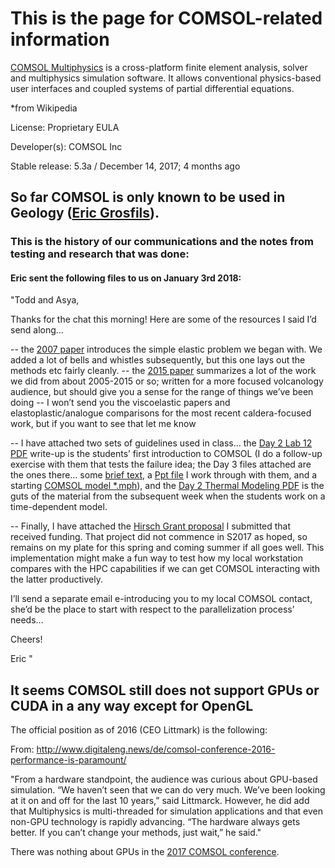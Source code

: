 # This is the page for COMSOL-related information

[COMSOL Multiphysics](https://www.comsol.com/) is a cross-platform finite element analysis, solver and multiphysics simulation software. It allows conventional physics-based user interfaces and coupled systems of partial differential equations.

*from Wikipedia


License: Proprietary EULA


Developer(s): COMSOL Inc


Stable release: 5.3a / December 14, 2017; 4 months ago


## So far COMSOL is only known to be used in Geology ([Eric Grosfils](http://research.pomona.edu/eric-grosfils/publications/)).


### This is the history of our communications and the notes from testing and research that was done:


#### Eric sent the following files to us on January 3rd 2018:


"Todd and Asya,
 
Thanks for the chat this morning! Here are some of the resources I said I’d send along…
 
-- the [2007 paper](https://github.com/Pomona-ITS/hpc/blob/master/applications/COMSOL/2007%20JVGR%20Grosfils.pdf) introduces the simple elastic problem we began with. We added a lot of bells and whistles subsequently, but this one lays out the methods etc fairly cleanly.
-- the [2015 paper](https://github.com/Pomona-ITS/hpc/blob/master/applications/COMSOL/2015%20GSLSP%20Grosfils%20et%20al%20Elastic%20models%20of%20magma%20reservoir%20mechanics.pdf) summarizes a lot of the work we did from about 2005-2015 or so; written for a more focused volcanology audience, but should give you a sense for the range of things we’ve been doing
-- I won’t send you the viscoelastic papers and elastoplastic/analogue comparisons for the most recent caldera-focused work, but if you want to see that let me know
 
-- I have attached two sets of guidelines used in class… the [Day 2 Lab 12 PDF](https://github.com/Pomona-ITS/hpc/blob/master/applications/COMSOL/Day%202%20Lab%2012%20COMSOL%20Inflation%20and%20failure.pdf) write-up is the students’ first introduction to COMSOL (I do a follow-up exercise with them that tests the failure idea; the Day 3 files attached are the ones there… some [brief text](https://github.com/Pomona-ITS/hpc/blob/master/applications/COMSOL/Day%203%20Case%20Study.docx), a [Ppt file](https://github.com/Pomona-ITS/hpc/blob/master/applications/COMSOL/Day%203%20Inflation%20and%20Unrest%20Case%20Study.pptx) I work through with them, and a starting [COMSOL model *.mph](https://github.com/Pomona-ITS/hpc/blob/master/applications/COMSOL/Day%203%202015%20Test.mph)), and the [Day 2 Thermal Modeling PDF](https://github.com/Pomona-ITS/hpc/blob/master/applications/COMSOL/Day%202%20Thermal%20Modeling%20in%20COMSOL.pdf) is the guts of the material from the subsequent week when the students work on a time-dependent model.
 
-- Finally, I have attached the [Hirsch Grant proposal](https://github.com/Pomona-ITS/hpc/blob/master/applications/COMSOL/HIRSCH%20GRANT%20APPLICATION.pdf) I submitted that received funding. That project did not commence in S2017 as hoped, so remains on my plate for this spring and coming summer if all goes well. This implementation might make a fun way to test how my local workstation compares with the HPC capabilities if we can get COMSOL interacting with the latter productively.
 
I’ll send a separate email e-introducing you to my local COMSOL contact, she’d be the place to start with respect to the parallelization process’ needs…
 
Cheers!
 
Eric
"



## It seems COMSOL still does not support GPUs or CUDA in a any way except for OpenGL


The official position as of 2016 (CEO Littmark) is the following:


From: http://www.digitaleng.news/de/comsol-conference-2016-performance-is-paramount/


"From a hardware standpoint, the audience was curious about GPU-based simulation. “We haven’t seen that we can do very much. We’ve been looking at it on and off for the last 10 years,” said Littmarck. However, he did add that Multiphysics is multi-threaded for simulation applications and that even non-GPU technology is rapidly advancing. “The hardware always gets better. If you can’t change your methods, just wait,” he said."


There was nothing about GPUs in the [2017 COMSOL conference](https://www.comsol.com/2017-user-presentations/multiphysics).

